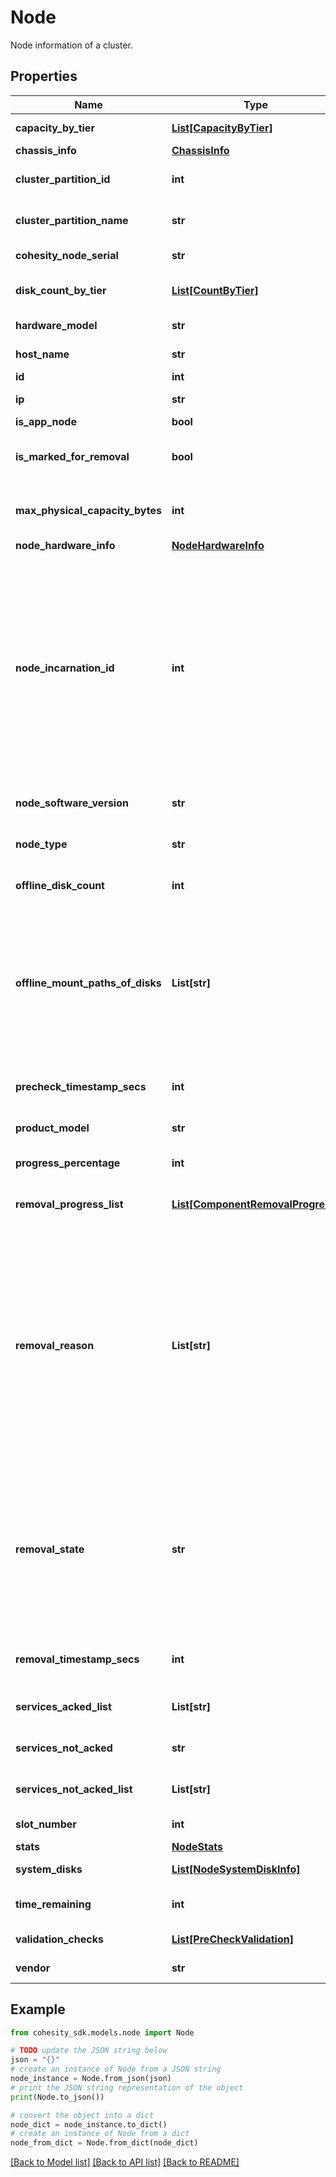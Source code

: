 # Node

Node information of a cluster.

## Properties

Name | Type | Description | Notes
------------ | ------------- | ------------- | -------------
**capacity_by_tier** | [**List[CapacityByTier]**](CapacityByTier.md) | CapacityByTier describes the capacity of each storage tier. | [optional] 
**chassis_info** | [**ChassisInfo**](ChassisInfo.md) |  | [optional] 
**cluster_partition_id** | **int** | ClusterPartitionId is the Id of the cluster partition to which the Node belongs. | [optional] 
**cluster_partition_name** | **str** | ClusterPartitionName is the name of the cluster to which the Node belongs. | [optional] 
**cohesity_node_serial** | **str** | Cohesity Node Serial Number of the Node. | [optional] 
**disk_count_by_tier** | [**List[CountByTier]**](CountByTier.md) | DiskCountByTier describes the disk number of each storage tier. | [optional] 
**hardware_model** | **str** | Specifies the hardware model of the node. | [optional] 
**host_name** | **str** | Specifies the hostname of the node. | [optional] 
**id** | **int** | Id is the Id of the Node. | [optional] 
**ip** | **str** | Ip is the IP address of the Node. | [optional] 
**is_app_node** | **bool** | Whether node is app node. | [optional] 
**is_marked_for_removal** | **bool** | IsMarkedForRemoval specifies whether the node has been marked for removal. | [optional] 
**max_physical_capacity_bytes** | **int** | MaxPhysicalCapacityBytes specifies the maximum physical capacity of the node in bytes. | [optional] 
**node_hardware_info** | [**NodeHardwareInfo**](NodeHardwareInfo.md) |  | [optional] 
**node_incarnation_id** | **int** | NodeIncarnationId is the incarnation id  of this node. The incarnation id is changed every time the data is wiped from the node. Various services on a node is only run if incarnation id of the node matches the incarnation id of the cluster. Whenever a mismatch is detected, Nexus will stop all services and clean the data from the node. After clean operation is completed, Nexus will set the node incarnation id to cluster incarnation id and start the services. | [optional] 
**node_software_version** | **str** | NodeSoftwareVersion is the current version of Cohesity software installed on a node. | [optional] 
**node_type** | **str** | Node type: StorageNode, AllFlashNode, RoboNode, AppNode, etc. | [optional] 
**offline_disk_count** | **int** | OfflineDiskCount is the number of offline disks in a node. | [optional] 
**offline_mount_paths_of_disks** | **List[str]** | OfflineMountPathsOfDisks provides the corresponding mount paths for direct attached disks that are currently offline - access to these were detected to hang sometime in the past. After these disks have been fixed, their mount paths needs to be removed from the following list before these will be accessed again. | [optional] 
**precheck_timestamp_secs** | **int** | Specifies the last run time of the pre-checks execution in Unix epoch timestamp (in seconds). | [optional] 
**product_model** | **str** | Specifies the product model of the node. | [optional] 
**progress_percentage** | **int** | Specifies the overall progress percentage in removing the Node. | [optional] 
**removal_progress_list** | [**List[ComponentRemovalProgress]**](ComponentRemovalProgress.md) | Specifies the removal progress details for services that are not acked yet. | [optional] 
**removal_reason** | **List[str]** | RemovalReason specifies the removal reason of the node. &#39;kAutoHealthCheck&#39; means the entity health is bad. &#39;kUserGracefulRemoval&#39; means user initiated a graceful removal. &#39;kUserAvoidAccess&#39; means user initiated a mark offline. &#39;kUserGracefulNodeRemoval&#39; mean users initiated graceful node removal. &#39;kUserRemoveDownNode&#39; mean user initiated graceful removal of down node. &#39;kBridgeDataUnavailable&#39; Bridge requested a graceful removal of a disk when it is not available. | [optional] 
**removal_state** | **str** | RemovalState specifies the removal state of the node. &#39;kDontRemove&#39; means the state of object is functional and it is not being removed. &#39;kMarkedForRemoval&#39; means the object is being removed. &#39;kOkToRemove&#39; means the object has been removed on the Cohesity Cluster and if the object is physical, it can be removed from the Cohesity Cluster. | [optional] 
**removal_timestamp_secs** | **int** | Specifies the Unix epoch timestamp (in seconds) when the Node was marked for removal. | [optional] 
**services_acked_list** | **List[str]** | Specifies the services already ACKed for removal of this entity. | [optional] 
**services_not_acked** | **str** | Specifies the services that are not ACKed after node is marked for removal. | [optional] 
**services_not_acked_list** | **List[str]** | Specifies the services not ACKed yet for removal of this entity. | [optional] 
**slot_number** | **int** | Slot number occupied by this node within the chassis. | [optional] 
**stats** | [**NodeStats**](NodeStats.md) |  | [optional] 
**system_disks** | [**List[NodeSystemDiskInfo]**](NodeSystemDiskInfo.md) | SystemDisk describes the node system disks. | [optional] 
**time_remaining** | **int** | Specifies the total duration in seconds left to remove the Node. | [optional] 
**validation_checks** | [**List[PreCheckValidation]**](PreCheckValidation.md) | Specifies the pre-check validations results. | [optional] 
**vendor** | **str** | Specifies the vendor model of the node | [optional] 

## Example

```python
from cohesity_sdk.models.node import Node

# TODO update the JSON string below
json = "{}"
# create an instance of Node from a JSON string
node_instance = Node.from_json(json)
# print the JSON string representation of the object
print(Node.to_json())

# convert the object into a dict
node_dict = node_instance.to_dict()
# create an instance of Node from a dict
node_from_dict = Node.from_dict(node_dict)
```
[[Back to Model list]](../README.md#documentation-for-models) [[Back to API list]](../README.md#documentation-for-api-endpoints) [[Back to README]](../README.md)


